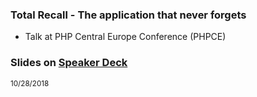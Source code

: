 ### Total Recall - The application that never forgets
 
 * Talk at PHP Central Europe Conference (PHPCE)
  
### Slides on [Speaker Deck](https://speakerdeck.com/hollodotme)

<script async class="speakerdeck-embed" data-id="95321d0344874695bec40ecbfda36524" data-ratio="1.77777777777778" src="//speakerdeck.com/assets/embed.js"></script>

<small>10/28/2018</small>

